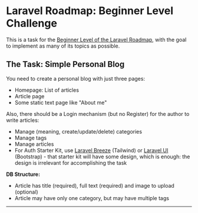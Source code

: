 # Laravel Roadmap: Beginner Level Challenge

This is a task for the [Beginner Level of the Laravel Roadmap](https://github.com/LaravelDaily/Laravel-Roadmap-Learning-Path#beginner-level), with the goal to implement as many of its topics as possible.

## The Task: Simple Personal Blog

You need to create a personal blog with just three pages:

- Homepage: List of articles
- Article page
- Some static text page like "About me"

Also, there should be a Login mechanism (but no Register) for the author to write articles:

- Manage (meaning, create/update/delete) categories
- Manage tags
- Manage articles
- For Auth Starter Kit, use [Laravel Breeze](https://github.com/laravel/breeze) (Tailwind) or [Laravel UI](https://github.com/laravel/ui) (Bootstrap) - that starter kit will have some design, which is enough: the design is irrelevant for accomplishing the task

**DB Structure:**

- Article has title (required), full text (required) and image to upload (optional)
- Article may have only one category, but may have multiple tags

-----
